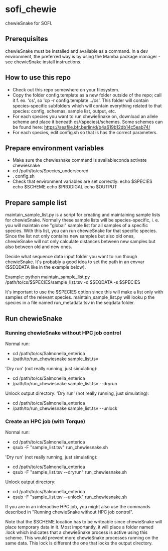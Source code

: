 # sofi_chewie
chewieSnake for SOFI.

## Prerequisites
chewieSnake must be installed and available as a command. In a dev environment, the
preferred way is by using the Mamba package manager - see chewieSnake install instructions.

## How to use this repo
- Check out this repo somewhere on your filesystem.
- Copy the folder config.template as a new folder outside of the repo; call it f. ex. 'cs', so 'cp -r config.template ../cs'.
This folder will contain species-specific subfolders which will contain everything related to that species: config, schemas, sample list, output, etc.
- For each species you want to run chewieSnake on, download an allele scheme and place it beneath
cs/(species)/schemes. Some schemes can be found here: https://seafile.bfr.berlin/d/b4a619b12db14c5eab74/
- For each species, edit config.sh so that is has the correct parameters.

## Prepare environment variables
- Make sure the chewiesnake command is availableconda activate chewiesnake
- cd /path/to/cs/Species_underscored
- . config.sh
- Check that environment variables are set correctly:
echo $SPECIES
echo $SCHEME
echo $PRODIGAL
echo $OUTPUT

## Prepare sample list
maintain_sample_list.py is a script for creating and maintaining sample lists for chewieSnake.
Normally these sample lists will be species-specific, i. e. you will maintain one "global"
sample list for all samples of a specific species. With this list, you can run chewieSnake
for that specific species. Since the list not only contains new samples but also old ones, chewieSnake
will not only calculate distances between new samples but also between old and new ones.

Decide what sequence data input folder you want to run though chewieSnake. It's probably a good idea
to set the path in an envvar ($SEQDATA like in the example below).

Example:
python maintain_sample_list.py /path/to/cs/$SPECIES/sample_list.tsv -d $SEQDATA -s $SPECIES

It's important to use the $SPECIES option since this will make a list only with samples of the
relevant species. maintain_sample_list.py will looku p the species in a file named run_metadata.tsv
in the seqdata folder.

## Run chewieSnake

### Running chewieSnake without HPC job control
Normal run:
- cd /path/to/cs/Salmonella_enterica
- /path/to/run_chewiesnake sample_list.tsv

'Dry run' (not really running, just simulating):
- cd /path/to/cs/Salmonella_enterica
- /path/to/run_chewiesnake sample_list.tsv --dryrun

Unlock output directory:
'Dry run' (not really running, just simulating):
- cd /path/to/cs/Salmonella_enterica
- /path/to/run_chewiesnake sample_list.tsv --unlock

### Create an HPC job (with Torque)
Normal run:
- cd /path/to/cs/Salmonella_enterica
- qsub -F "sample_list.tsv" run_chewiesnake.sh 

'Dry run' (not really running, just simulating):
- cd /path/to/cs/Salmonella_enterica
- qsub -F "sample_list.tsv --dryrun" run_chewiesnake.sh

Unlock output directory:
- cd /path/to/cs/Salmonella_enterica
- qsub -F "sample_list.tsv --unlock" run_chewiesnake.sh

If you are in an interactive HPC job, you might also use the commands described in
"Running chewieSnake without HPC job control".

Note that the $SCHEME location has to be writeable since chewieSnake will place temporary data in it.
Most importantly, it will place a folder named .lock which indicates that a chewieSnake process is active
using this scheme. This would prevent more chewieSnake processes running on the same data. This lock is
different the one that locks the output directory.
